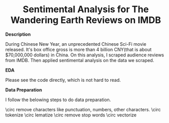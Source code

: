 # <center>Sentimental Analysis for The Wandering Earth Reviews on IMDB  </center>

**Description**  

During Chinese New Year, an unprecedented Chinese Sci-Fi movie released. It's box office gross is more than 4 billion CNY(that is about $70,000,000 dollars) in China. On this analysis, I scraped audience reviews from IMDB. Then applied sentimental analysis on the data we scraped.

**EDA**

Please see the code directly, which is not hard to read.

**Data Preparation**

I follow the belowing steps to do data preparation.
 
\circ remove characters like punctuation, numbers, other characters.
\circ tokenize
\circ lematize
\circ remove stop words
\circ vectorize
